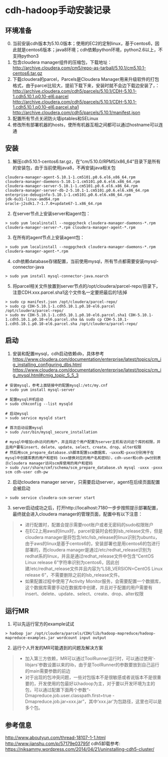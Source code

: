 # cdh-hadoop手动安装记录

## 环境准备
0. 当前安装cdh版本为5.10.0版本；使用的EC2的定制linux，基于centos6，因此就是centos6版本；java8环境；cdh依赖python环境，python2.6以上，不支持python3
1. 包含cloudera manager组件的压缩包，下载地址：<http://archive.cloudera.com/cm5/repo-as-tarball/5.10.1/cm5.10.1-centos6.tar.gz>
2. 下载cloudera的parcel，Parcels是Cloudera Manager用来升级软件的打包格式，由于parcel比较大，提前下载下来，安装时就不会边下载边安装了，：<http://archive.cloudera.com/cdh5/parcels/5.10.1/CDH-5.10.1-1.cdh5.10.1.p0.10-el6.parcel> <http://archive.cloudera.com/cdh5/parcels/5.10.1/CDH-5.10.1-1.cdh5.10.1.p0.10-el6.parcel.sha1> <http://archive.cloudera.com/cdh5/parcels/5.10.1/manifest.json>
3. 配置所有节点关闭防火墙iptables和SELinux
4. 修改所有部署机器的hosts，使所有机器互相之间都可以通过hostname可以连通

## 安装
1. 解压cdh5.10.1-centos6.tar.gz，在“cm/5.10.0/RPMS/x86_64”目录下是所有的安装包，由于当前使用java8，不再安装java相关包
``` shell
cloudera-manager-agent-5.10.1-1.cm5101.p0.6.el6.x86_64.rpm
cloudera-manager-daemons-5.10.1-1.cm5101.p0.6.el6.x86_64.rpm
cloudera-manager-server-5.10.1-1.cm5101.p0.6.el6.x86_64.rpm
cloudera-manager-server-db-2-5.10.1-1.cm5101.p0.6.el6.x86_64.rpm
enterprise-debuginfo-5.10.1-1.cm5101.p0.6.el6.x86_64.rpm
jdk-6u31-linux-amd64.rpm
oracle-j2sdk1.7-1.7.0+update67-1.x86_64.rpm
```
2. 在server节点上安装server和agent包：
``` shell
> sudo yum localinstall --nogpgcheck cloudera-manager-daemons-*.rpm cloudera-manager-server-*.rpm cloudera-manager-agent-*.rpm
```
3. 在所有的agent节点上安装agent包：
``` shell
> sudo yum localinstall --nogpgcheck cloudera-manager-daemons-*.rpm cloudera-manager-agent-*.rpm
```
4. cdh依赖database存储配置，当前使用mysql，所有节点都需要安装mysql-connector-java
``` shell
> sudo yum install mysql-connector-java.noarch
```
5. 将parcel相关文件放置到server节点的/opt/cloudera/parcel-repo/目录下，注意CDH.xxx.parcel.sha1这个文件名一定要把最后的1去掉
``` shell
> sudo cp manifest.json /opt/cloudera/parcel-repo/
> sudo cp CDH-5.10.1-1.cdh5.10.1.p0.10-el6.parcel /opt/cloudera/parcel-repo/
> sudo mv CDH-5.10.1-1.cdh5.10.1.p0.10-el6.parcel.sha1 CDH-5.10.1-1.cdh5.10.1.p0.10-el6.parcel.sha && sudo cp CDH-5.10.1-1.cdh5.10.1.p0.10-el6.parcel.sha /opt/cloudera/parcel-repo/
```

## 启动
1. 安装和配置mysql，cdh启动依赖db，具体参考
<https://www.cloudera.com/documentation/enterprise/latest/topics/cm_ig_installing_configuring_dbs.html>
<https://www.cloudera.com/documentation/enterprise/latest/topics/cm_ig_mysql.html#cmig_topic_5_5_3>
``` shell
# 安装mysql，参考上面链接中的配置mysql:/etc/my.cnf
> sudo yum install mysql-server

# 配置mysql开机启动
> sudo chkconfig --list mysqld

# 启动mysql
> sudo service mysqld start

# 首次启动设置mysql
> sudo /usr/bin/mysql_secure_installation

# mysql中增加cdh访问的用户，并且将这个用户配置为server主机有访问这个库的权限，并且用户要有insert、delete、update、select、create、drop、alter权限
# 然后用scm_prepare_database.sh脚本配置scm数据库，-uxxx和-pxxx分别用于在mysql中创建库表的用户和密码（xxx替换对应的用户名和密码），cdh-user和cdh-pw分别表示cloudera manager访问scm库使用的用户和密码
> sudo /usr/share/cmf/schema/scm_prepare_database.sh mysql -uxxx -pxxx scm cdh-user cdh-pw
```
2. 启动cloudera manager server，只需要启动server，agent在后续页面配置会被启动
``` shell
> sudo service cloudera-scm-server start
```
3. server启动成功之后，打开http://localhost:7180一步步按照提示部署配置，最终就会进入cloudera manager的管理页面，配置中有以下注意：
> * 进行配置时，配置会提示需要root账户或者无密码的sudo权限账户
> * 在EC2上用aws的linux时，parcel安装时会检到lsb_release文件，但是cloudera manager是将包含/etc/lsb_release的linux识别为ubuntu，由于aws的linux是基于centos6的，安装部署也是用centos6的包进行部署的，而cloudera manager是通过/etc/redhat_release识别为redhat系的linux，并且是通过redhat_release文件中包含“CentOS Linux release 6”字符串识别为centos6，因此创建/etc/redhat_release文件并且内容为“LSB_VERSION=CentOS Linux release 6”，不需要删除之前的lsb_release文件。
> * 如果配置过程中使用了Activity Monitor服务，会需要配置一个数据库，这个数据库需要手动在数据库中创建，并且对于配置的用户需要有insert、delete、update、select、create、drop、alter权限

## 运行MR
1. 可以先运行官方的example试试
``` shell
> hadoop jar /opt/cloudera/parcels/CDH/lib/hadoop-mapreduce/hadoop-mapreduce-examples.jar wordcount input output
```
2. 运行个人开发的MR可能遇到的问题及解决方案
> * 加入第三方依赖，MR可以通过ToolRunner运行时，可以通过使用‘-libjars’参数设置以来的lib，由于是ToolRunner的参数要放到自己运行的main需要参数的前边
> * 对于出现的包冲突问题，一些对包版本不是很敏感或者说版本不是很重要的，开发使用的包最好以hadoop为主，对于要以开发环境为主的包，可以通过配置下面两个参数“-Dmapreduce.job.user.classpath.first=true -Dmapreduce.job.jar=xxx.jar”，其中‘xxx.jar’为包路径，这里也可以是多个包。


## 参考信息
<http://www.aboutyun.com/thread-18107-1-1.html>
<http://www.jianshu.com/p/57179e03795f>
cdh5卸载参考: <https://niksammy.wordpress.com/2014/04/21/uninstalling-cdh5-cluster/>
